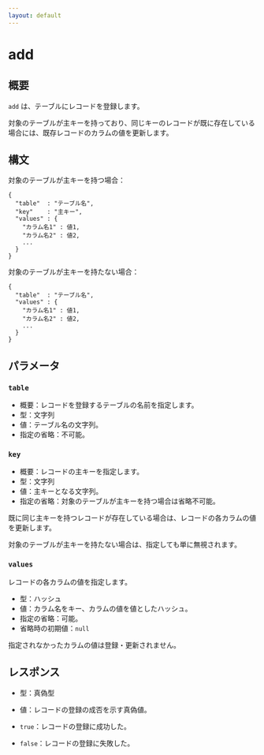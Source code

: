 ```yaml
---
layout: default
---
```


<div class="jumbotron">
<h1>add</h1>
</div>

## 概要

`add` は、テーブルにレコードを登録します。

対象のテーブルが主キーを持っており、同じキーのレコードが既に存在している場合には、既存レコードのカラムの値を更新します。

## 構文

対象のテーブルが主キーを持つ場合：

    {
      "table"  : "テーブル名",
      "key"    : "主キー",
      "values" : {
        "カラム名1" : 値1,
        "カラム名2" : 値2,
        ...
      }
    }

対象のテーブルが主キーを持たない場合：

    {
      "table"  : "テーブル名",
      "values" : {
        "カラム名1" : 値1,
        "カラム名2" : 値2,
        ...
      }
    }

## パラメータ

### `table`

 * 概要：レコードを登録するテーブルの名前を指定します。
 * 型：文字列
 * 値：テーブル名の文字列。
 * 指定の省略：不可能。

### `key`

 * 概要：レコードの主キーを指定します。
 * 型：文字列
 * 値：主キーとなる文字列。
 * 指定の省略：対象のテーブルが主キーを持つ場合は省略不可能。

既に同じ主キーを持つレコードが存在している場合は、レコードの各カラムの値を更新します。

対象のテーブルが主キーを持たない場合は、指定しても単に無視されます。

### `values`

レコードの各カラムの値を指定します。

 * 型：ハッシュ
 * 値：カラム名をキー、カラムの値を値としたハッシュ。
 * 指定の省略：可能。
 * 省略時の初期値：`null`

指定されなかったカラムの値は登録・更新されません。


## レスポンス

 * 型：真偽型
 * 値：レコードの登録の成否を示す真偽値。

 * `true`：レコードの登録に成功した。
 * `false`：レコードの登録に失敗した。
